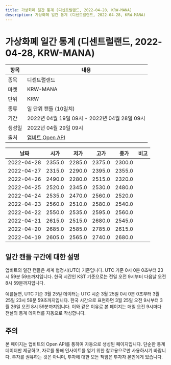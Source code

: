 ```yaml
---
title: 가상화폐 일간 통계 (디센트럴랜드, 2022-04-28, KRW-MANA)
description: 가상화폐 일간 통계 (디센트럴랜드, 2022-04-28, KRW-MANA)
---
```



가상화폐 일간 통계 (디센트럴랜드, 2022-04-28, KRW-MANA)
===

|항목|내용|
|--|--|
|종목|디센트럴랜드|
|마켓|KRW-MANA|
|단위|KRW|
|종류|일 단위 캔들 (10일치)|
|기간|2022년 04월 19일 09시 - 2022년 04월 28일 09시|
|생성일|2022년 04월 29일 09시|
|출처|[업비트 Open API](https://docs.upbit.com)|


|날짜|시가|저가|고가|종가|비고|
|--|--|--|--|--|--|
|2022-04-28|2355.0|2285.0|2375.0|2300.0|    |
|2022-04-27|2315.0|2290.0|2395.0|2355.0|    |
|2022-04-26|2490.0|2280.0|2515.0|2320.0|    |
|2022-04-25|2520.0|2345.0|2530.0|2480.0|    |
|2022-04-24|2535.0|2470.0|2560.0|2520.0|    |
|2022-04-23|2560.0|2510.0|2580.0|2540.0|    |
|2022-04-22|2550.0|2535.0|2595.0|2560.0|    |
|2022-04-21|2615.0|2515.0|2680.0|2545.0|    |
|2022-04-20|2685.0|2585.0|2785.0|2615.0|    |
|2022-04-19|2605.0|2565.0|2740.0|2680.0|    |


일간 캔들 구간에 대한 설명
---


업비트의 일간 캔들은 세계 협정시(UTC) 기준입니다. 
UTC 기준 0시 0분 0초부터 23시 59분 59초까지입니다. 
한국 시간인 KST 기준으로는 전일 오전 9시부터 다음날 오전 8시 59분까지입니다. 


예를들면, UTC 기준 3월 25일 데이터는 UTC 시준 3월 25일 0시 0분 0초부터 3월 25일 23시 59분 59초까지입니다. 
한국 시간으로 표현하면 3월 25일 오전 9시부터 3월 26일 오전 8시 59분까지입니다. 
이와 같은 이유로 본 페이지는 매일 오전 9시마다 전날의 통계 데이터를 자동으로 작성합니다. 


주의
---


본 페이지는 업비트의 Open API를 통하여 자동으로 생성된 페이지입니다. 
단순한 통계 데이터만 제공하고, 자료를 통해 인사이트를 얻기 위한 참고용으로만 사용하시기 바랍니다. 
투자를 권유하는 것은 아니며, 투자에 대한 모든 책임은 투자자 본인에게 있습니다. 
